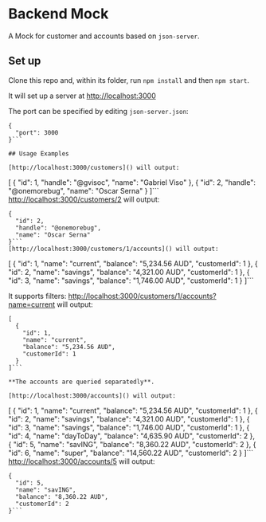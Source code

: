 # Backend Mock
A Mock for customer and accounts based on `json-server`.
## Set up
Clone this repo and, within its folder, run `npm install` and then `npm start`.

It will set up a server at [http://localhost:3000]()

The port can be specified by editing `json-server.json`:
```
{
  "port": 3000
}```

## Usage Examples

[http://localhost:3000/customers]() will output:
```
[
  {
    "id": 1,
    "handle": "@gvisoc",
    "name": "Gabriel Viso"
  },
  {
    "id": 2,
    "handle": "@onemorebug",
    "name": "Oscar Serna"
  }
]```
[http://localhost:3000/customers/2]() will output:
```
{
  "id": 2,
  "handle": "@onemorebug",
  "name": "Oscar Serna"
}```
[http://localhost:3000/customers/1/accounts]() will output:
```
[
  {
    "id": 1,
    "name": "current",
    "balance": "5,234.56 AUD",
    "customerId": 1
  },
  {
    "id": 2,
    "name": "savings",
    "balance": "4,321.00 AUD",
    "customerId": 1
  },
  {
    "id": 3,
    "name": "savings",
    "balance": "1,746.00 AUD",
    "customerId": 1
  }
]```

It supports filters: [http://localhost:3000/customers/1/accounts?name=current]() will output:
```
[
  {
    "id": 1,
    "name": "current",
    "balance": "5,234.56 AUD",
    "customerId": 1
  }
]```

**The accounts are queried separatedly**.

[http://localhost:3000/accounts]() will output:
```
[
  {
    "id": 1,
    "name": "current",
    "balance": "5,234.56 AUD",
    "customerId": 1
  },
  {
    "id": 2,
    "name": "savings",
    "balance": "4,321.00 AUD",
    "customerId": 1
  },
  {
    "id": 3,
    "name": "savings",
    "balance": "1,746.00 AUD",
    "customerId": 1
  },
  {
    "id": 4,
    "name": "dayToDay",
    "balance": "4,635.90 AUD",
    "customerId": 2
  },
  {
    "id": 5,
    "name": "savING",
    "balance": "8,360.22 AUD",
    "customerId": 2
  },
  {
    "id": 6,
    "name": "super",
    "balance": "14,560.22 AUD",
    "customerId": 2
  }
]```
[http://localhost:3000/accounts/5]() will output:
```
{
  "id": 5,
  "name": "savING",
  "balance": "8,360.22 AUD",
  "customerId": 2
}```
